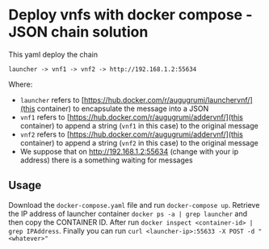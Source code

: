 # Deploy vnfs with docker compose - JSON chain solution
This yaml deploy the chain

    launcher -> vnf1 -> vnf2 -> http://192.168.1.2:55634

Where:
 - `launcher` refers to [https://hub.docker.com/r/augugrumi/launchervnf/](this container) to encapsulate the message into a JSON
 - `vnf1` refers to [https://hub.docker.com/r/augugrumi/addervnf/](this container) to append a string (`vnf1` in this case) to
 the original message
 - `vnf2` refers to [https://hub.docker.com/r/augugrumi/addervnf/](this container) to append a string (`vnf2` in this case) to
 the original message
 - We suppose that on http://192.168.1.2:55634 (change with your ip address) there is a something waiting for messages
 
 ## Usage
 Download the `docker-compose.yaml` file and run `docker-compose up`. Retrieve the IP address of launcher container
 `docker ps -a | grep launcher` and then copy the CONTAINER ID. After run `docker inspect <container-id> | grep IPAddress`.
 Finally you can run `curl <launcher-ip>:55633 -X POST -d "<whatever>"`
